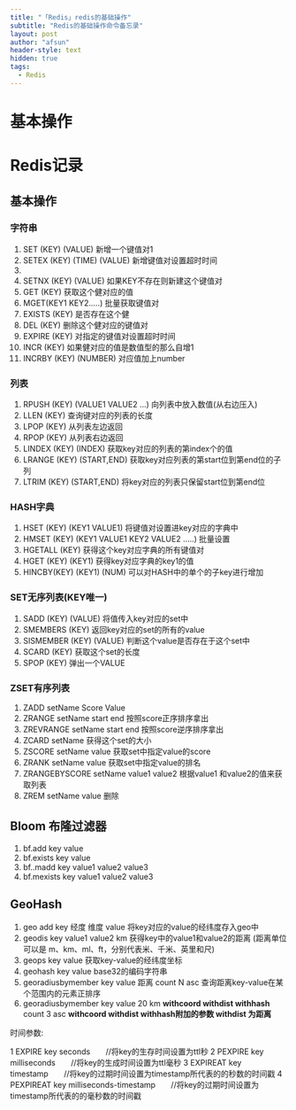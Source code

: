 ```yaml
---
title: "「Redis」redis的基础操作"
subtitle: "Redis的基础操作命令备忘录"
layout: post
author: "afsun"
header-style: text
hidden: true
tags:
  - Redis
---
```

# 基本操作

# **Redis记录**

## **基本操作**

### **字符串**

1. SET (KEY) (VALUE) 新增一个键值对1
2. SETEX (KEY) (TIME) (VALUE) 新增键值对设置超时时间
3. 
4. SETNX (KEY) (VALUE) 如果KEY不存在则新建这个键值对
5. GET (KEY)	获取这个健对应的值
6. MGET(KEY1 KEY2.....) 批量获取键值对
7. EXISTS (KEY) 是否存在这个健
8. DEL (KEY)	删除这个健对应的键值对
9. EXPIRE (KEY) 对指定的键值对设置超时时间
10. INCR (KEY)	如果健对应的值是数值型的那么自增1
11. INCRBY (KEY) (NUMBER) 对应值加上number

### **列表**

1. RPUSH (KEY) (VALUE1 VALUE2 ...) 向列表中放入数值(从右边压入)
2. LLEN (KEY) 查询键对应的列表的长度
3. LPOP (KEY) 从列表左边返回
4. RPOP (KEY) 从列表右边返回
5. LINDEX (KEY) (INDEX) 获取key对应的列表的第index个的值
6. LRANGE (KEY) (START,END) 获取key对应列表的第start位到第end位的子列
7. LTRIM (KEY) (START,END) 将key对应的列表只保留start位到第end位

### **HASH字典**

1. HSET (KEY) (KEY1 VALUE1) 将键值对设置进key对应的字典中
2. HMSET (KEY) (KEY1 VALUE1 KEY2 VALUE2 .....) 批量设置
3. HGETALL (KEY) 获得这个key对应字典的所有键值对
4. HGET (KEY) (KEY1) 获得key对应字典的key1的值
5. HINCBY(KEY) (KEY1) (NUM) 可以对HASH中的单个的子key进行增加

### **SET无序列表(KEY唯一)**

1. SADD (KEY) (VALUE) 将值传入key对应的set中
2. SMEMBERS (KEY) 返回key对应的set的所有的value
3. SISMEMBER (KEY) (VALUE) 判断这个value是否存在于这个set中
4. SCARD (KEY) 获取这个set的长度
5. SPOP (KEY) 弹出一个VALUE

### **ZSET有序列表**

1. ZADD setName Score Value
2. ZRANGE setName start end 按照score正序排序拿出
3. ZREVRANGE setName start end 按照score逆序排序拿出
4. ZCARD setName 获得这个set的大小
5. ZSCORE setName value 获取set中指定value的score
6. ZRANK setName value 获取set中指定value的排名
7. ZRANGEBYSCORE setName value1 value2 根据value1 和value2的值来获取列表
8. ZREM setName value 删除

## Bloom 布隆过滤器

1. bf.add key value
2. bf.exists key value
3. bf..madd key value1 value2 value3
4. bf.mexists key value1 value2 value3

## GeoHash

1. geo add key  经度 维度 value  将key对应的value的经纬度存入geo中
2. geodis key value1 value2 km  获得key中的value1和value2的距离  (距离单位可以是 m、km、ml、ft，分别代表米、千米、英里和尺)
3. geops key value  获取key-value的经纬度坐标
4. geohash key value base32的编码字符串
5. georadiusbymember key value 距离  count N asc  查询距离key-value在某个范围内的元素正排序
6. georadiusbymember key value 20 km **withcoord withdist withhash** count 3 asc  **withcoord withdist withhash附加的参数  withdist 为距离**

时间参数:

1 EXPIRE key seconds　　//将key的生存时间设置为ttl秒
2 PEXPIRE key milliseconds　　//将key的生成时间设置为ttl毫秒
3 EXPIREAT key timestamp　　//将key的过期时间设置为timestamp所代表的的秒数的时间戳
4 PEXPIREAT key milliseconds-timestamp　　//将key的过期时间设置为timestamp所代表的的毫秒数的时间戳




